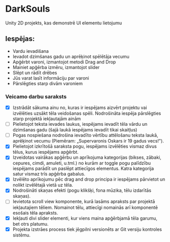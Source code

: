 # DarkSouls
Unity 2D projekts, kas demonstrē UI elementu lietojumu
## Iespējas:
- Vardu ievadišana
- Ievadot dzimšanas gadu un aprēķinot spēlētāja vecumu
- Apģērbt varoni, izmantojot metodi Drag and Drop
- Mainiet apģērba izmēru, izmantojot slider
- Slēpt un rādīt drēbes
- Jūs varat lasīt informāciju par varoni
- Pārslēgties starp divām varoniem
### Veicamo darbu saraksts
- [x] Izstrādāt sākuma ainu no, kuras ir iespējams aizvērt projektu vai izvēlēties uzsākt tēla veidošanas spēli. Nodrošināta iespēja pārslēgties starp projektā iekļautajām ainām
- [ ] Pielietojot teksta ievades laukus, iespējams ievadīt tēla vārdu un dzimšanas gadu (šajā laukā iespējams ievadīt tikai skaitļus)
- [ ] Pogas nospiešana nodrošina ievadīto vērtību attēlošanu teksta laukā, aprēķinot vecumu (Piemēram: „Supervaronis Oskars ir 19 gadus vecs!").
- [x] Pielietojot izkrītošā saraksta pogu, iespējams izvēlēties vismaz divus tēlus, kurus iespējams apģērbt.
- [x] Izveidotas vairākas apģērbu un aprīkojuma kategorijas (bikses, zābaki, cepures, cimdi, amuleti, u.tml.) no kurām ar toggle pogu palīdzību iespējams parādīt un paslēpt attiecīgos elementus. Katra kategorija satur vismaz trīs apģērba gabalus.
- [x] Izvēlēto aprīkojumu pēc drag and drop principa ir iespējams pārvietot un nolikt izvēlētajā vietā uz tēla.
- [x] Nodrošināti skaņas efekti (pogu klikšķi, fona mūzika, tēlu izdarītās skaņas).
- [ ] Ievietota scroll view komponente, kurā lasāms apraksts par projektā iekļautajiem tēliem. Nomainot tēlu, attiecīgi nomainās arī komponentē esošais tēla apraksts.
- [x] Iekļauti divi slider elementi, kur viens maina apģērbjamā tēla garumu, bet otrs platumu.
- [x] Projekta izstrāes process tiek jēgpilni versionēts ar Git versiju kontroles sistēmu.
